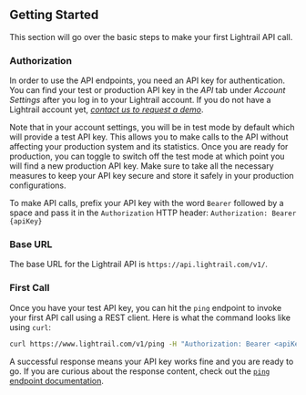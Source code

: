 ## Getting Started
This section will go over the basic steps to make your first Lightrail API call. 

### Authorization

In order to use the API endpoints, you need an API key for authentication. You can find your test or production API key in the _API_ tab under _Account Settings_ after you log in to your Lightrail account. 
If you do not have a Lightrail account yet, <em><a href="https://www.lightrail.com/#gform" target="_blank">contact us to request a demo</a></em>. 

Note that in your account settings, you will be in test mode by default which will provide a test API key. This allows you to make calls to the API without affecting your production system and its statistics.
Once you are ready for production, you can toggle to switch off the test mode at which point you will find a new production API key. 
Make sure to take all the necessary measures to keep your API key secure and store it safely in your production configurations.

To make API calls, prefix your API key with the word `Bearer` followed by a space and pass it in the `Authorization` HTTP header:
`Authorization: Bearer {apiKey}`

### Base URL

The base URL for the Lightrail API is `https://api.lightrail.com/v1/`.

### First Call

Once you have your test API key, you can hit the `ping` endpoint to invoke your first API call using a REST client. Here is what the command looks like using `curl`:

```sh
curl https://www.lightrail.com/v1/ping -H "Authorization: Bearer <apiKey>"
``` 

A successful response means your API key works fine and you are ready to go. 
If you are curious about the response content, check out the [`ping` endpoint documentation](#ping-endpoint-anchor).
